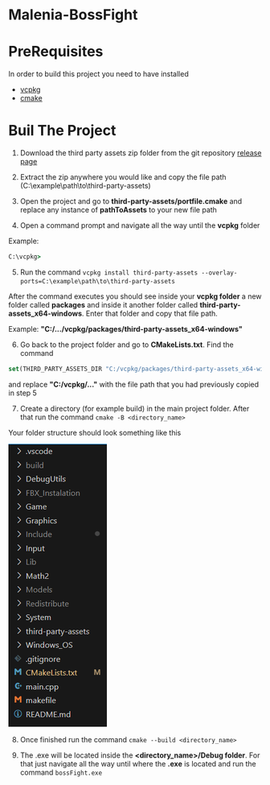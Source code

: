 # Malenia-BossFight 
# PreRequisites

In order to build this project you need to have installed

 - [vcpkg](https://learn.microsoft.com/en-us/vcpkg/get_started/get-started?pivots=shell-powershell) 
 - [cmake](https://cmake.org/download/)

# Buil The Project

1. Download the third party assets zip folder from the git repository [release page](https://github.com/NunoSilva04/Malenia-BossFight/releases/tag/v1.0)

2. Extract the zip anywhere you would like and copy the file path (C:\example\path\to\third-party-assets)

3. Open the project and go to **third-party-assets/portfile.cmake** and replace any instance of **pathToAssets** to your new file path

4. Open a command prompt and navigate all the way until the **vcpkg** folder 

Example:

```cmd
C:\vcpkg>
```

5. Run the command `vcpkg install third-party-assets --overlay-ports=C:\example\path\to\third-party-assets`

After the command executes you should see inside your **vcpkg folder** a new folder called **packages** and inside it another folder called
**third-party-assets_x64-windows**. Enter that folder and copy that file path.

Example: **"C:/.../vcpkg/packages/third-party-assets_x64-windows"**

6. Go back to the project folder and go to **CMakeLists.txt**. 
Find the command 
```cmake
set(THIRD_PARTY_ASSETS_DIR "C:/vcpkg/packages/third-party-assets_x64-windows") 
```

and replace **"C:/vcpkg/..."** with the file path that you had previously copied in step 5

7. Create a directory (for example build) in the main project folder. After that run the command `cmake -B <directory_name>`

Your folder structure should look something like this

![](ReadMe_Pictures/example1.png)

8. Once finished run the command `cmake --build <directory_name>`

9. The .exe will be located inside the **<directory_name>/Debug folder**. For that just navigate all the way until where the **.exe** is located and run the command `bossFight.exe`